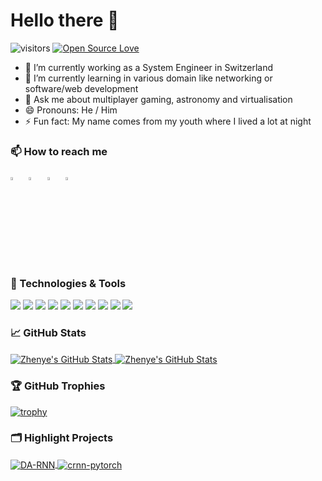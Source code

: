 # Hello there 👋

![visitors](https://visitor-badge.laobi.icu/badge?page_id=NightyLive.NightyLive)
[![Open Source Love](https://badges.frapsoft.com/os/v1/open-source.svg?v=102)](https://github.com/ellerbrock/open-source-badge/)


  - 🔭 I’m currently working as a System Engineer in Switzerland
  - 🌱 I’m currently learning in various domain like networking or software/web development
  - 💬 Ask me about multiplayer gaming, astronomy and virtualisation
  - 😄 Pronouns: He / Him
  - ⚡ Fun fact: My name comes from my youth where I lived a lot at night


### 📫 How to reach me

  [<img src="https://upload.wikimedia.org/wikipedia/commons/8/83/Steam_icon_logo.svg" width="3.5%"/>](https://steamcommunity.com/id/fr_night/)  &nbsp; [<img src="https://github.com/sciencepal/sciencepal/blob/master/assets/discord-round.svg" width="3.5%"/>](https://discord.gg/YkKFt6B)  &nbsp; [<img src="https://img.icons8.com/color/48/000000/twitter.png" width="3.5%"/>](https://twitter.com/nighty_tv)  &nbsp; [<img src="https://img.icons8.com/color/48/000000/linkedin.png" width="3.5%"/>](https://www.google.com)


### 🔧 Technologies & Tools

![](https://img.shields.io/badge/OS-Linux-informational?style=flat&logo=linux&logoColor=white&color=6aa6f8)
![](https://img.shields.io/badge/Editor-VS_Code-informational?style=flat&logo=visual-studio-code&logoColor=white&color=6aa6f8)
![](https://img.shields.io/badge/Code-Python-informational?style=flat&logo=python&logoColor=white&color=6aa6f8)
![](https://img.shields.io/badge/Code-JavaScript-informational?style=flat&logo=javascript&logoColor=white&color=6aa6f8)
![](https://img.shields.io/badge/Code-Golang-informational?style=flat&logo=go&logoColor=white&color=6aa6f8)
![](https://img.shields.io/badge/Code-React-informational?style=flat&logo=react&logoColor=white&color=6aa6f8)
![](https://img.shields.io/badge/Shell-Bash-informational?style=flat&logo=gnu-bash&logoColor=white&color=6aa6f8)
![](https://img.shields.io/badge/Tools-PostgreSQL-informational?style=flat&logo=postgresql&logoColor=white&color=6aa6f8)
![](https://img.shields.io/badge/Tools-Docker-informational?style=flat&logo=docker&logoColor=white&color=6aa6f8)
![](https://img.shields.io/badge/Tools-Kubernetes-informational?style=flat&logo=kubernetes&logoColor=white&color=6aa6f8)


### &#x1f4c8; GitHub Stats

<a href="https://github.com/NightyLive/NightyLive">
  <img align="center" src="https://github-readme-stats.vercel.app/api/top-langs/?username=NightyLive&hide=c%2B%2B,c,matlab,assembly&title_color=6aa6f8&text_color=8a919a&icon_color=6aa6f8&bg_color=22272e" alt="Zhenye's GitHub Stats" />
</a>

<a href="https://github.com/NightyLive/NightyLive">
  <img align="center" src="https://github-readme-stats.vercel.app/api?username=NightyLive&show_icons=true&line_height=27&count_private=true&title_color=6aa6f8&text_color=8a919a&icon_color=6aa6f8&bg_color=22272e" alt="Zhenye's GitHub Stats" />
</a>

### 🏆 GitHub Trophies

[![trophy](https://github-profile-trophy.vercel.app/?username=NightyLive&theme=nord&column=7)](https://github.com/ryo-ma/github-profile-trophy)


### 🗂️ Highlight Projects

<a href="https://github.com/NightyLive/Explo-GPS">
  <img align="center" src="https://github-readme-stats.vercel.app/api/pin/?username=NightyLive&repo=Explo-GPS&show_icons=true&line_height=27&title_color=6aa6f8&text_color=8a919a&icon_color=6aa6f8&bg_color=22272e" alt="DA-RNN" />
</a>

<a href="https://github.com/NightyLive/OASG">
  <img align="center" src="https://github-readme-stats.vercel.app/api/pin/?username=NightyLive&repo=OASG&show_icons=true&line_height=27&title_color=6aa6f8&text_color=8a919a&icon_color=6aa6f8&bg_color=22272e" alt="crnn-pytorch" />
</a>
  

